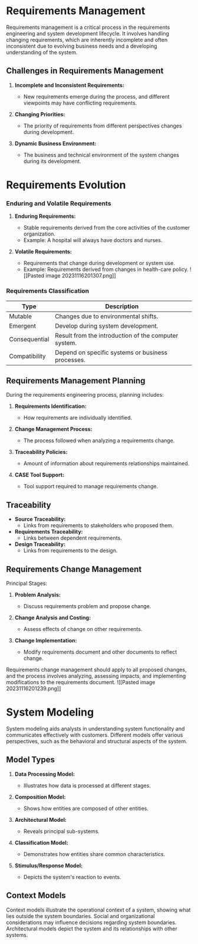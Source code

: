 # Requirements Management
Requirements management is a critical process in the requirements engineering and system development lifecycle. It involves handling changing requirements, which are inherently incomplete and often inconsistent due to evolving business needs and a developing understanding of the system.

## Challenges in Requirements Management

1. **Incomplete and Inconsistent Requirements:**
   - New requirements emerge during the process, and different viewpoints may have conflicting requirements.

2. **Changing Priorities:**
   - The priority of requirements from different perspectives changes during development.

3. **Dynamic Business Environment:**
   - The business and technical environment of the system changes during its development.

# Requirements Evolution

### Enduring and Volatile Requirements

1. **Enduring Requirements:**
   - Stable requirements derived from the core activities of the customer organization.
   - Example: A hospital will always have doctors and nurses.

2. **Volatile Requirements:**
   - Requirements that change during development or system use.
   - Example: Requirements derived from changes in health-care policy.
![[Pasted image 20231116201307.png]]
### Requirements Classification

| Type          | Description |
| ------------- | ----------- |
| Mutable       | Changes due to environmental shifts. |
| Emergent      | Develop during system development. |
| Consequential | Result from the introduction of the computer system. |
| Compatibility | Depend on specific systems or business processes. |

## Requirements Management Planning

During the requirements engineering process, planning includes:

1. **Requirements Identification:**
   - How requirements are individually identified.

2. **Change Management Process:**
   - The process followed when analyzing a requirements change.

3. **Traceability Policies:**
   - Amount of information about requirements relationships maintained.

4. **CASE Tool Support:**
   - Tool support required to manage requirements change.

## Traceability

- **Source Traceability:**
  - Links from requirements to stakeholders who proposed them.
- **Requirements Traceability:**
  - Links between dependent requirements.
- **Design Traceability:**
  - Links from requirements to the design.

## Requirements Change Management

Principal Stages:

1. **Problem Analysis:**
   - Discuss requirements problem and propose change.

2. **Change Analysis and Costing:**
   - Assess effects of change on other requirements.

3. **Change Implementation:**
   - Modify requirements document and other documents to reflect change.

Requirements change management should apply to all proposed changes, and the process involves analyzing, assessing impacts, and implementing modifications to the requirements document.
![[Pasted image 20231116201239.png]]
# System Modeling

System modeling aids analysts in understanding system functionality and communicates effectively with customers. Different models offer various perspectives, such as the behavioral and structural aspects of the system.

## Model Types

1. **Data Processing Model:**
   - Illustrates how data is processed at different stages.

2. **Composition Model:**
   - Shows how entities are composed of other entities.

3. **Architectural Model:**
   - Reveals principal sub-systems.

4. **Classification Model:**
   - Demonstrates how entities share common characteristics.

5. **Stimulus/Response Model:**
   - Depicts the system's reaction to events.

## Context Models

Context models illustrate the operational context of a system, showing what lies outside the system boundaries. Social and organizational considerations may influence decisions regarding system boundaries. Architectural models depict the system and its relationships with other systems.
